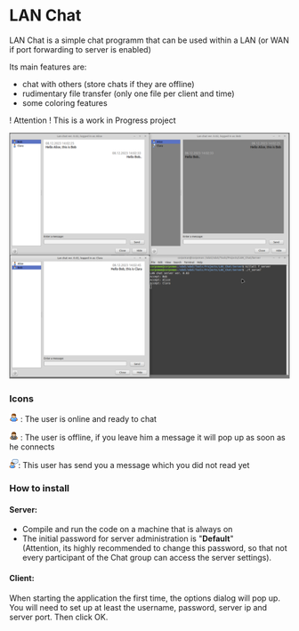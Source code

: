 # LAN Chat

LAN Chat is a simple chat programm that can be used within a LAN (or WAN if port forwarding to server is enabled)

Its main features are:
* chat with others (store chats if they are offline)
* rudimentary file transfer (only one file per client and time)
* some coloring features

! Attention !
This is a work in Progress project

![](preview.png)

### Icons

![](img_online.png) : The user is online and ready to chat

![](img_offline.png) : The user is offline, if you leave him a message it will pop up as soon as he connects

![](img_msg_pending.png): This user has send you a message which you did not read yet

### How to install

#### Server: 
- Compile and run the code on a machine that is always on
- The initial password for server administration is "**Default**" <br>
(Attention, its highly recommended to change this password, so that not every participant of the Chat group can access the server settings).

#### Client:
When starting the application the first time, the options dialog will pop up. You will need to set up at least the username, password, server ip and server port. Then click OK.